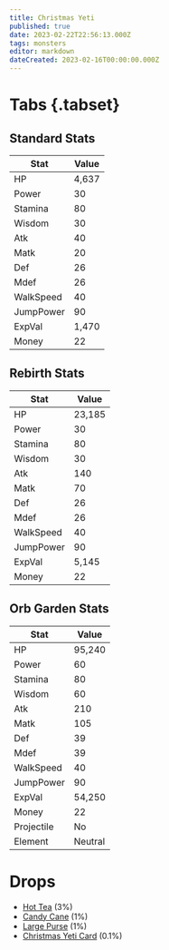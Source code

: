 ```yaml
---
title: Christmas Yeti
published: true
date: 2023-02-22T22:56:13.000Z
tags: monsters
editor: markdown
dateCreated: 2023-02-16T00:00:00.000Z
---
```


# Tabs {.tabset}

## Standard Stats

|Stat|Value|
|-|-|
|HP|4,637|
|Power|30|
|Stamina|80|
|Wisdom|30|
|Atk|40|
|Matk|20|
|Def|26|
|Mdef|26|
|WalkSpeed|40|
|JumpPower|90|
|ExpVal|1,470|
|Money|22|
## Rebirth Stats

|Stat|Value|
|-|-|
|HP|23,185|
|Power|30|
|Stamina|80|
|Wisdom|30|
|Atk|140|
|Matk|70|
|Def|26|
|Mdef|26|
|WalkSpeed|40|
|JumpPower|90|
|ExpVal|5,145|
|Money|22|
## Orb Garden Stats

|Stat|Value|
|-|-|
|HP|95,240|
|Power|60|
|Stamina|80|
|Wisdom|60|
|Atk|210|
|Matk|105|
|Def|39|
|Mdef|39|
|WalkSpeed|40|
|JumpPower|90|
|ExpVal|54,250|
|Money|22|
|Projectile|No|
|Element|Neutral|

# Drops
 * [Hot Tea](/items/hot-tea.md) (3%)
 * [Candy Cane](/items/candy-cane.md) (1%)
 * [Large Purse](/items/large-purse.md) (1%)
 * [Christmas Yeti Card](/items/christmas-yeti-card.md) (0.1%)
